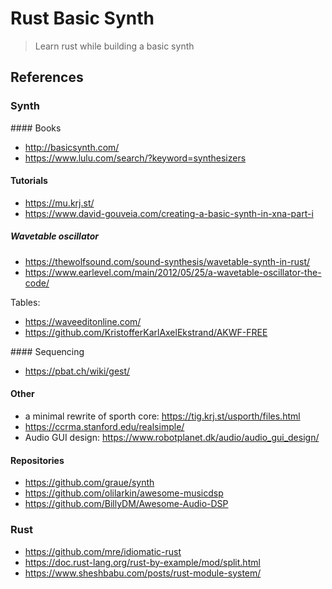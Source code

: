 # Rust Basic Synth

> Learn rust while building a basic synth

## References

### Synth

#### Books

- http://basicsynth.com/
- https://www.lulu.com/search/?keyword=synthesizers

#### Tutorials

- https://mu.krj.st/
- https://www.david-gouveia.com/creating-a-basic-synth-in-xna-part-i

##### Wavetable oscillator

- https://thewolfsound.com/sound-synthesis/wavetable-synth-in-rust/
- https://www.earlevel.com/main/2012/05/25/a-wavetable-oscillator-the-code/

Tables:

- https://waveeditonline.com/
- https://github.com/KristofferKarlAxelEkstrand/AKWF-FREE

#### Sequencing

- https://pbat.ch/wiki/gest/

#### Other

- a minimal rewrite of sporth core: https://tig.krj.st/usporth/files.html
- https://ccrma.stanford.edu/realsimple/
- Audio GUI design: https://www.robotplanet.dk/audio/audio_gui_design/

#### Repositories

- https://github.com/graue/synth
- https://github.com/olilarkin/awesome-musicdsp
- https://github.com/BillyDM/Awesome-Audio-DSP

### Rust

- https://github.com/mre/idiomatic-rust
- https://doc.rust-lang.org/rust-by-example/mod/split.html
- https://www.sheshbabu.com/posts/rust-module-system/
